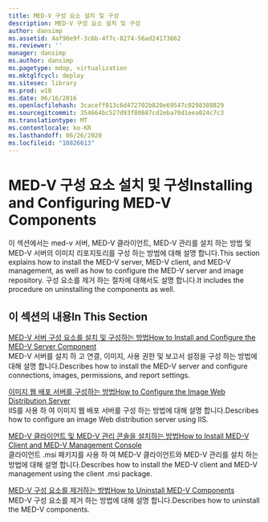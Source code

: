```yaml
---
title: MED-V 구성 요소 설치 및 구성
description: MED-V 구성 요소 설치 및 구성
author: dansimp
ms.assetid: 4af90e9f-3c6b-4f7c-8274-56ad24173662
ms.reviewer: ''
manager: dansimp
ms.author: dansimp
ms.pagetype: mdop, virtualization
ms.mktglfcycl: deploy
ms.sitesec: library
ms.prod: w10
ms.date: 06/16/2016
ms.openlocfilehash: 3caceff013c6d472702b820e69547c0298388829
ms.sourcegitcommit: 354664bc527d93f80687cd2eba70d1eea024c7c3
ms.translationtype: MT
ms.contentlocale: ko-KR
ms.lasthandoff: 06/26/2020
ms.locfileid: "10826613"
---
```

# <span data-ttu-id="3f826-103">MED-V 구성 요소 설치 및 구성</span><span class="sxs-lookup"><span data-stu-id="3f826-103">Installing and Configuring MED-V Components</span></span>


<span data-ttu-id="3f826-104">이 섹션에서는 med-v 서버, MED-V 클라이언트, MED-V 관리를 설치 하는 방법 및 MED-V 서버의 이미지 리포지토리를 구성 하는 방법에 대해 설명 합니다.</span><span class="sxs-lookup"><span data-stu-id="3f826-104">This section explains how to install the MED-V server, MED-V client, and MED-V management, as well as how to configure the MED-V server and image repository.</span></span> <span data-ttu-id="3f826-105">구성 요소를 제거 하는 절차에 대해서도 설명 합니다.</span><span class="sxs-lookup"><span data-stu-id="3f826-105">It includes the procedure on uninstalling the components as well.</span></span>

## <span data-ttu-id="3f826-106">이 섹션의 내용</span><span class="sxs-lookup"><span data-stu-id="3f826-106">In This Section</span></span>


<a href="" id="how-to-install-and-configure-the-med-v-server-component"></a>[<span data-ttu-id="3f826-107">MED-V 서버 구성 요소를 설치 및 구성하는 방법</span><span class="sxs-lookup"><span data-stu-id="3f826-107">How to Install and Configure the MED-V Server Component</span></span>](how-to-install-and-configure-the-med-v-server-component.md)  
<span data-ttu-id="3f826-108">MED-V 서버를 설치 하 고 연결, 이미지, 사용 권한 및 보고서 설정을 구성 하는 방법에 대해 설명 합니다.</span><span class="sxs-lookup"><span data-stu-id="3f826-108">Describes how to install the MED-V server and configure connections, images, permissions, and report settings.</span></span>

<a href="" id="how-to-configure-the-image-web-distribution-server"></a>[<span data-ttu-id="3f826-109">이미지 웹 배포 서버를 구성하는 방법</span><span class="sxs-lookup"><span data-stu-id="3f826-109">How to Configure the Image Web Distribution Server</span></span>](how-to-configure-the-image-web-distribution-server.md)  
<span data-ttu-id="3f826-110">IIS를 사용 하 여 이미지 웹 배포 서버를 구성 하는 방법에 대해 설명 합니다.</span><span class="sxs-lookup"><span data-stu-id="3f826-110">Describes how to configure an image Web distribution server using IIS.</span></span>

<a href="" id="how-to-install-med-v-client-and-med-v-management-console"></a>[<span data-ttu-id="3f826-111">MED-V 클라이언트 및 MED-V 관리 콘솔을 설치하는 방법</span><span class="sxs-lookup"><span data-stu-id="3f826-111">How to Install MED-V Client and MED-V Management Console</span></span>](how-to-install-med-v-client-and-med-v-management-console.md)  
<span data-ttu-id="3f826-112">클라이언트 .msi 패키지를 사용 하 여 MED-V 클라이언트와 MED-V 관리를 설치 하는 방법에 대해 설명 합니다.</span><span class="sxs-lookup"><span data-stu-id="3f826-112">Describes how to install the MED-V client and MED-V management using the client .msi package.</span></span>

<a href="" id="how-to-uninstall-med-v-components"></a>[<span data-ttu-id="3f826-113">MED-V 구성 요소를 제거하는 방법</span><span class="sxs-lookup"><span data-stu-id="3f826-113">How to Uninstall MED-V Components</span></span>](how-to-uninstall-med-v-componentsmedvv2.md)  
<span data-ttu-id="3f826-114">MED-V 구성 요소를 제거 하는 방법에 대해 설명 합니다.</span><span class="sxs-lookup"><span data-stu-id="3f826-114">Describes how to uninstall the MED-V components.</span></span>

 

 





